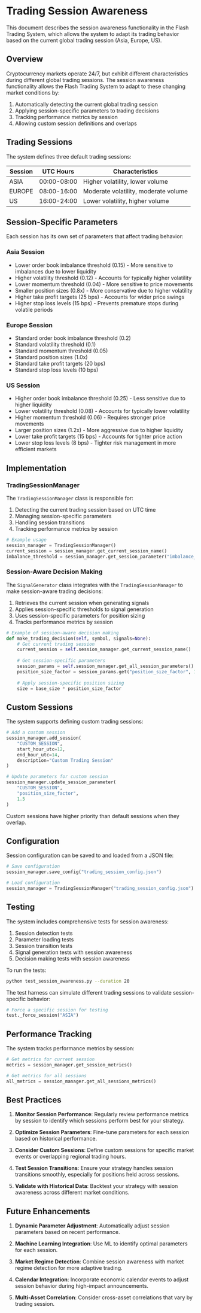 # Trading Session Awareness

This document describes the session awareness functionality in the Flash Trading System, which allows the system to adapt its trading behavior based on the current global trading session (Asia, Europe, US).

## Overview

Cryptocurrency markets operate 24/7, but exhibit different characteristics during different global trading sessions. The session awareness functionality allows the Flash Trading System to adapt to these changing market conditions by:

1. Automatically detecting the current global trading session
2. Applying session-specific parameters to trading decisions
3. Tracking performance metrics by session
4. Allowing custom session definitions and overlaps

## Trading Sessions

The system defines three default trading sessions:

| Session | UTC Hours | Characteristics |
|---------|-----------|----------------|
| ASIA    | 00:00-08:00 | Higher volatility, lower volume |
| EUROPE  | 08:00-16:00 | Moderate volatility, moderate volume |
| US      | 16:00-24:00 | Lower volatility, higher volume |

## Session-Specific Parameters

Each session has its own set of parameters that affect trading behavior:

### Asia Session
- Lower order book imbalance threshold (0.15) - More sensitive to imbalances due to lower liquidity
- Higher volatility threshold (0.12) - Accounts for typically higher volatility
- Lower momentum threshold (0.04) - More sensitive to price movements
- Smaller position sizes (0.8x) - More conservative due to higher volatility
- Higher take profit targets (25 bps) - Accounts for wider price swings
- Higher stop loss levels (15 bps) - Prevents premature stops during volatile periods

### Europe Session
- Standard order book imbalance threshold (0.2)
- Standard volatility threshold (0.1)
- Standard momentum threshold (0.05)
- Standard position sizes (1.0x)
- Standard take profit targets (20 bps)
- Standard stop loss levels (10 bps)

### US Session
- Higher order book imbalance threshold (0.25) - Less sensitive due to higher liquidity
- Lower volatility threshold (0.08) - Accounts for typically lower volatility
- Higher momentum threshold (0.06) - Requires stronger price movements
- Larger position sizes (1.2x) - More aggressive due to higher liquidity
- Lower take profit targets (15 bps) - Accounts for tighter price action
- Lower stop loss levels (8 bps) - Tighter risk management in more efficient markets

## Implementation

### TradingSessionManager

The `TradingSessionManager` class is responsible for:

1. Detecting the current trading session based on UTC time
2. Managing session-specific parameters
3. Handling session transitions
4. Tracking performance metrics by session

```python
# Example usage
session_manager = TradingSessionManager()
current_session = session_manager.get_current_session_name()
imbalance_threshold = session_manager.get_session_parameter("imbalance_threshold", 0.2)
```

### Session-Aware Decision Making

The `SignalGenerator` class integrates with the `TradingSessionManager` to make session-aware trading decisions:

1. Retrieves the current session when generating signals
2. Applies session-specific thresholds to signal generation
3. Uses session-specific parameters for position sizing
4. Tracks performance metrics by session

```python
# Example of session-aware decision making
def make_trading_decision(self, symbol, signals=None):
    # Get current trading session
    current_session = self.session_manager.get_current_session_name()
    
    # Get session-specific parameters
    session_params = self.session_manager.get_all_session_parameters()
    position_size_factor = session_params.get("position_size_factor", 1.0)
    
    # Apply session-specific position sizing
    size = base_size * position_size_factor
```

## Custom Sessions

The system supports defining custom trading sessions:

```python
# Add a custom session
session_manager.add_session(
    "CUSTOM_SESSION",
    start_hour_utc=12,
    end_hour_utc=14,
    description="Custom Trading Session"
)

# Update parameters for custom session
session_manager.update_session_parameter(
    "CUSTOM_SESSION",
    "position_size_factor",
    1.5
)
```

Custom sessions have higher priority than default sessions when they overlap.

## Configuration

Session configuration can be saved to and loaded from a JSON file:

```python
# Save configuration
session_manager.save_config("trading_session_config.json")

# Load configuration
session_manager = TradingSessionManager("trading_session_config.json")
```

## Testing

The system includes comprehensive tests for session awareness:

1. Session detection tests
2. Parameter loading tests
3. Session transition tests
4. Signal generation tests with session awareness
5. Decision making tests with session awareness

To run the tests:

```bash
python test_session_awareness.py --duration 20
```

The test harness can simulate different trading sessions to validate session-specific behavior:

```python
# Force a specific session for testing
test._force_session("ASIA")
```

## Performance Tracking

The system tracks performance metrics by session:

```python
# Get metrics for current session
metrics = session_manager.get_session_metrics()

# Get metrics for all sessions
all_metrics = session_manager.get_all_sessions_metrics()
```

## Best Practices

1. **Monitor Session Performance**: Regularly review performance metrics by session to identify which sessions perform best for your strategy.

2. **Optimize Session Parameters**: Fine-tune parameters for each session based on historical performance.

3. **Consider Custom Sessions**: Define custom sessions for specific market events or overlapping regional trading hours.

4. **Test Session Transitions**: Ensure your strategy handles session transitions smoothly, especially for positions held across sessions.

5. **Validate with Historical Data**: Backtest your strategy with session awareness across different market conditions.

## Future Enhancements

1. **Dynamic Parameter Adjustment**: Automatically adjust session parameters based on recent performance.

2. **Machine Learning Integration**: Use ML to identify optimal parameters for each session.

3. **Market Regime Detection**: Combine session awareness with market regime detection for more adaptive trading.

4. **Calendar Integration**: Incorporate economic calendar events to adjust session behavior during high-impact announcements.

5. **Multi-Asset Correlation**: Consider cross-asset correlations that vary by trading session.
